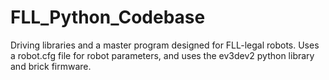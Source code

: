 # FLL_Python_Codebase
Driving libraries and a master program designed for FLL-legal robots.  Uses a robot.cfg file for robot parameters, and uses the ev3dev2 python library  and brick firmware.
